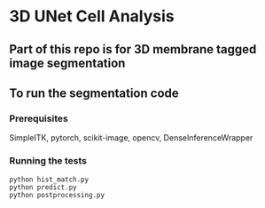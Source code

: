# 3D UNet Cell Analysis

## Part of this repo is for 3D membrane tagged image segmentation

## To run the segmentation code

### Prerequisites

SimpleITK, pytorch, scikit-image, opencv, DenseInferenceWrapper

### Running the tests
```
python hist_match.py
python predict.py
python postprocessing.py
```
